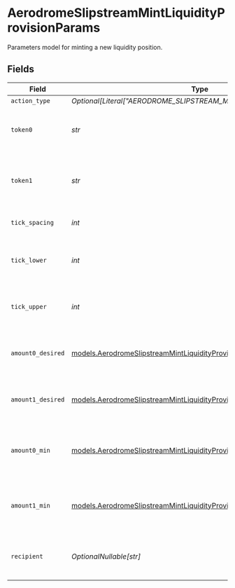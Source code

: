 # AerodromeSlipstreamMintLiquidityProvisionParams

Parameters model for minting a new liquidity position.


## Fields

| Field                                                                                                                                              | Type                                                                                                                                               | Required                                                                                                                                           | Description                                                                                                                                        | Example                                                                                                                                            |
| -------------------------------------------------------------------------------------------------------------------------------------------------- | -------------------------------------------------------------------------------------------------------------------------------------------------- | -------------------------------------------------------------------------------------------------------------------------------------------------- | -------------------------------------------------------------------------------------------------------------------------------------------------- | -------------------------------------------------------------------------------------------------------------------------------------------------- |
| `action_type`                                                                                                                                      | *Optional[Literal["AERODROME_SLIPSTREAM_MINT_LIQUIDITY_PROVISION"]]*                                                                               | :heavy_minus_sign:                                                                                                                                 | N/A                                                                                                                                                |                                                                                                                                                    |
| `token0`                                                                                                                                           | *str*                                                                                                                                              | :heavy_check_mark:                                                                                                                                 | The symbol or address of the first token in the pair.                                                                                              | WETH                                                                                                                                               |
| `token1`                                                                                                                                           | *str*                                                                                                                                              | :heavy_check_mark:                                                                                                                                 | The symbol or address of the second token in the pair.                                                                                             | USDC                                                                                                                                               |
| `tick_spacing`                                                                                                                                     | *int*                                                                                                                                              | :heavy_check_mark:                                                                                                                                 | The tick spacing of the pool                                                                                                                       | 100                                                                                                                                                |
| `tick_lower`                                                                                                                                       | *int*                                                                                                                                              | :heavy_check_mark:                                                                                                                                 | The lower tick of the range to mint the position in                                                                                                | -1000                                                                                                                                              |
| `tick_upper`                                                                                                                                       | *int*                                                                                                                                              | :heavy_check_mark:                                                                                                                                 | The upper tick of the range to mint the position in                                                                                                | 1000                                                                                                                                               |
| `amount0_desired`                                                                                                                                  | [models.AerodromeSlipstreamMintLiquidityProvisionParamsAmount0Desired](../models/aerodromeslipstreammintliquidityprovisionparamsamount0desired.md) | :heavy_check_mark:                                                                                                                                 | The desired amount of the first token to deposit                                                                                                   | 1.5                                                                                                                                                |
| `amount1_desired`                                                                                                                                  | [models.AerodromeSlipstreamMintLiquidityProvisionParamsAmount1Desired](../models/aerodromeslipstreammintliquidityprovisionparamsamount1desired.md) | :heavy_check_mark:                                                                                                                                 | The desired amount of the second token to deposit                                                                                                  | 1.7                                                                                                                                                |
| `amount0_min`                                                                                                                                      | [models.AerodromeSlipstreamMintLiquidityProvisionParamsAmount0Min](../models/aerodromeslipstreammintliquidityprovisionparamsamount0min.md)         | :heavy_check_mark:                                                                                                                                 | The minimum amount of the first token to deposit                                                                                                   | 1.4                                                                                                                                                |
| `amount1_min`                                                                                                                                      | [models.AerodromeSlipstreamMintLiquidityProvisionParamsAmount1Min](../models/aerodromeslipstreammintliquidityprovisionparamsamount1min.md)         | :heavy_check_mark:                                                                                                                                 | The minimum amount of the second token to deposit                                                                                                  | 1.6                                                                                                                                                |
| `recipient`                                                                                                                                        | *OptionalNullable[str]*                                                                                                                            | :heavy_minus_sign:                                                                                                                                 | The address that will receive the LP tokens                                                                                                        | 0x29F20a192328eF1aD35e1564aBFf4Be9C5ce5f7B                                                                                                         |